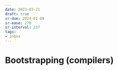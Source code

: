```yaml
---
date: 2023-03-21
draft: true
sr-due: 2024-01-09
sr-ease: 270
sr-interval: 237
tags:
- inbox
---
```


# Bootstrapping (compilers)